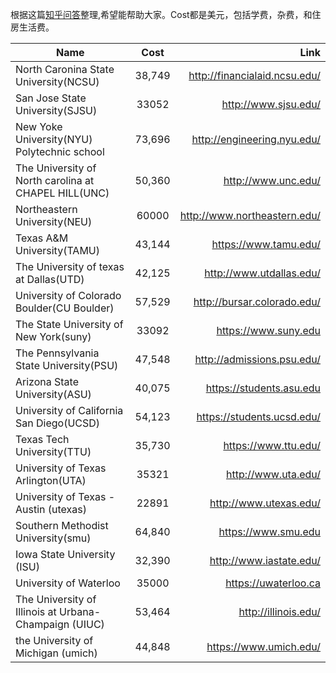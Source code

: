 根据这篇[知乎问答]整理,希望能帮助大家。Cost都是美元，包括学费，杂费，和住房生活费。

| Name        | Cost           | Link  |
| ------------- |:-------------:| -----:|  
North Caronina State University(NCSU)|38,749 |http://financialaid.ncsu.edu/
San Jose State University(SJSU)|33052|http://www.sjsu.edu/
New Yoke University(NYU) Polytechnic school|73,696|http://engineering.nyu.edu/
The University of North carolina at CHAPEL HILL(UNC)|50,360|http://www.unc.edu/
Northeastern University(NEU)|60000|http://www.northeastern.edu/
Texas A&M University(TAMU)|43,144|https://www.tamu.edu/
The University of texas at Dallas(UTD)|42,125|http://www.utdallas.edu/
University of Colorado Boulder(CU Boulder)|57,529|http://bursar.colorado.edu/
The State University of New York(suny)|33092|https://www.suny.edu
The Pennsylvania State University(PSU)|47,548|http://admissions.psu.edu/
Arizona State University(ASU)|40,075|https://students.asu.edu
University of California San Diego(UCSD)|54,123|https://students.ucsd.edu/
Texas Tech University(TTU)|35,730|https://www.ttu.edu/
University of Texas Arlington(UTA)|35321|http://www.uta.edu/
University of Texas - Austin (utexas)|22891|http://www.utexas.edu/
 Southern Methodist University(smu)|64,840|https://www.smu.edu
Iowa State University (ISU)|32,390|http://www.iastate.edu/
University of Waterloo|35000|https://uwaterloo.ca
The University of Illinois at Urbana-Champaign (UIUC)|53,464|http://illinois.edu/
the University of Michigan (umich)|44,848|https://www.umich.edu/

[知乎问答]: http://www.zhihu.com/question/30393578/answer/48441833
